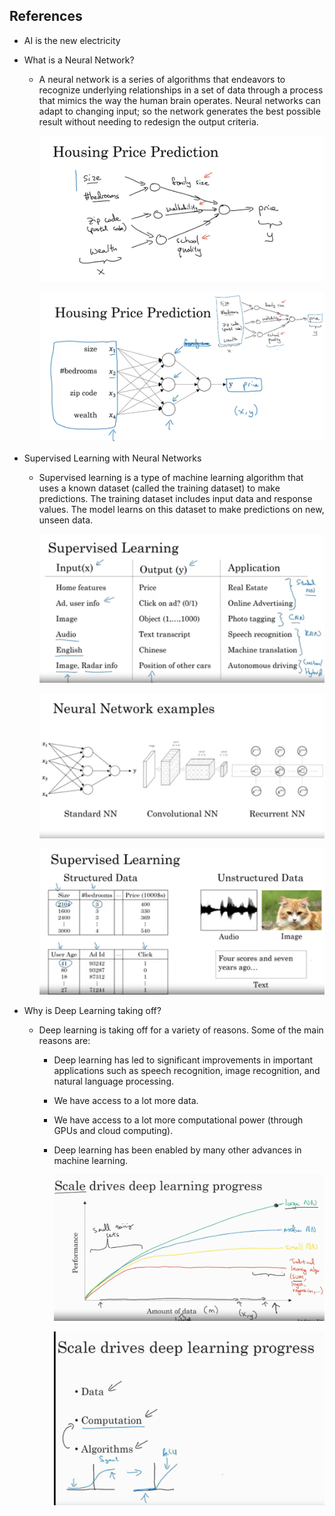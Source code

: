 ## References

- AI is the new electricity

- What is a Neural Network?
 
    - A neural network is a series of algorithms that endeavors to recognize underlying relationships in a set of data through a process that mimics the way the human brain operates. Neural networks can adapt to changing input; so the network generates the best possible result without needing to redesign the output criteria.

        ![alt text](image.png)

        ![alt text](image-1.png)

- Supervised Learning with Neural Networks

    - Supervised learning is a type of machine learning algorithm that uses a known dataset (called the training dataset) to make predictions. The training dataset includes input data and response values. The model learns on this dataset to make predictions on new, unseen data.

        ![alt text](image-2.png)

        ![alt text](image-3.png)

        ![alt text](image-4.png)

- Why is Deep Learning taking off?

    - Deep learning is taking off for a variety of reasons. Some of the main reasons are:

        - Deep learning has led to significant improvements in important applications such as speech recognition, image recognition, and natural language processing.

        - We have access to a lot more data.

        - We have access to a lot more computational power (through GPUs and cloud computing).

        - Deep learning has been enabled by many other advances in machine learning.
        
             ![alt text](image-5.png)       

             ![alt text](image-6.png)